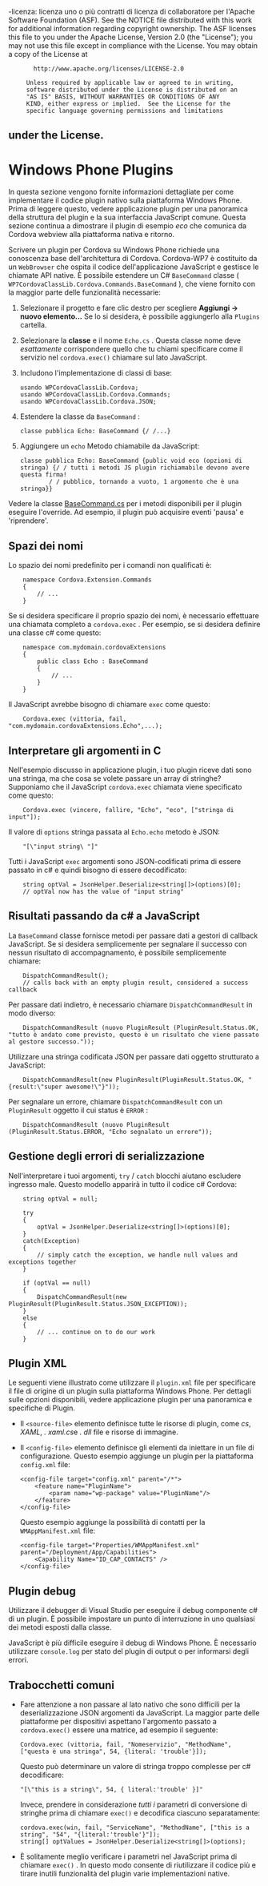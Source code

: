 -licenza: licenza uno o più contratti di licenza di collaboratore per l'Apache Software Foundation (ASF). See the NOTICE file distributed with this work for additional information regarding copyright ownership. The ASF licenses this file to you under the Apache License, Version 2.0 (the "License"); you may not use this file except in compliance with the License. You may obtain a copy of the License at

           http://www.apache.org/licenses/LICENSE-2.0
    
         Unless required by applicable law or agreed to in writing,
         software distributed under the License is distributed on an
         "AS IS" BASIS, WITHOUT WARRANTIES OR CONDITIONS OF ANY
         KIND, either express or implied.  See the License for the
         specific language governing permissions and limitations
    

   under the License.
---

# Windows Phone Plugins

In questa sezione vengono fornite informazioni dettagliate per come implementare il codice plugin nativo sulla piattaforma Windows Phone. Prima di leggere questo, vedere applicazione plugin per una panoramica della struttura del plugin e la sua interfaccia JavaScript comune. Questa sezione continua a dimostrare il plugin di esempio *eco* che comunica da Cordova webview alla piattaforma nativa e ritorno.

Scrivere un plugin per Cordova su Windows Phone richiede una conoscenza base dell'architettura di Cordova. Cordova-WP7 è costituito da un `WebBrowser` che ospita il codice dell'applicazione JavaScript e gestisce le chiamate API native. È possibile estendere un C# `BaseCommand` classe ( `WP7CordovaClassLib.Cordova.Commands.BaseCommand` ), che viene fornito con la maggior parte delle funzionalità necessarie:

1.  Selezionare il progetto e fare clic destro per scegliere **Aggiungi → nuovo elemento...** Se lo si desidera, è possibile aggiungerlo alla `Plugins` cartella.

2.  Selezionare la **classe** e il nome `Echo.cs` . Questa classe nome deve *esattamente* corrispondere quello che tu chiami specificare come il servizio nel `cordova.exec()` chiamare sul lato JavaScript.

3.  Includono l'implementazione di classi di base:
    
        usando WPCordovaClassLib.Cordova;
        usando WPCordovaClassLib.Cordova.Commands;
        usando WPCordovaClassLib.Cordova.JSON;
        

4.  Estendere la classe da `BaseCommand` :
    
        classe pubblica Echo: BaseCommand {/ /...}
        

5.  Aggiungere un `echo` Metodo chiamabile da JavaScript:
    
        classe pubblica Echo: BaseCommand {public void eco (opzioni di stringa) {/ / tutti i metodi JS plugin richiamabile devono avere questa firma!
                / / pubblico, tornando a vuoto, 1 argomento che è una stringa}}
        

Vedere la classe [BaseCommand.cs][1] per i metodi disponibili per il plugin eseguire l'override. Ad esempio, il plugin può acquisire eventi 'pausa' e 'riprendere'.

 [1]: https://github.com/apache/cordova-wp7/blob/master/templates/standalone/cordovalib/Commands/BaseCommand.cs

## Spazi dei nomi

Lo spazio dei nomi predefinito per i comandi non qualificati è:

        namespace Cordova.Extension.Commands
        {
            // ...
        }
    

Se si desidera specificare il proprio spazio dei nomi, è necessario effettuare una chiamata completo a `cordova.exec` . Per esempio, se si desidera definire una classe c# come questo:

        namespace com.mydomain.cordovaExtensions
        {
            public class Echo : BaseCommand
            {
                // ...
            }
        }
    

Il JavaScript avrebbe bisogno di chiamare `exec` come questo:

        Cordova.exec (vittoria, fail, "com.mydomain.cordovaExtensions.Echo",...);
    

## Interpretare gli argomenti in C

Nell'esempio discusso in applicazione plugin, i tuo plugin riceve dati sono una stringa, ma che cosa se volete passare un array di stringhe? Supponiamo che il JavaScript `cordova.exec` chiamata viene specificato come questo:

        Cordova.exec (vincere, fallire, "Echo", "eco", ["stringa di input"]);
    

Il valore di `options` stringa passata al `Echo.echo` metodo è JSON:

        "[\"input string\ "]"
    

Tutti i JavaScript `exec` argomenti sono JSON-codificati prima di essere passato in c# e quindi bisogno di essere decodificato:

        string optVal = JsonHelper.Deserialize<string[]>(options)[0];
        // optVal now has the value of "input string"
    

## Risultati passando da c# a JavaScript

La `BaseCommand` classe fornisce metodi per passare dati a gestori di callback JavaScript. Se si desidera semplicemente per segnalare il successo con nessun risultato di accompagnamento, è possibile semplicemente chiamare:

        DispatchCommandResult();
        // calls back with an empty plugin result, considered a success callback
    

Per passare dati indietro, è necessario chiamare `DispatchCommandResult` in modo diverso:

        DispatchCommandResult (nuovo PluginResult (PluginResult.Status.OK, "tutto è andato come previsto, questo è un risultato che viene passato al gestore successo."));
    

Utilizzare una stringa codificata JSON per passare dati oggetto strutturato a JavaScript:

        DispatchCommandResult(new PluginResult(PluginResult.Status.OK, "{result:\"super awesome!\"}"));
    

Per segnalare un errore, chiamare `DispatchCommandResult` con un `PluginResult` oggetto il cui status è `ERROR` :

        DispatchCommandResult (nuovo PluginResult (PluginResult.Status.ERROR, "Echo segnalato un errore"));
    

## Gestione degli errori di serializzazione

Nell'interpretare i tuoi argomenti, `try` / `catch` blocchi aiutano escludere ingresso male. Questo modello apparirà in tutto il codice c# Cordova:

        string optVal = null;
    
        try
        {
            optVal = JsonHelper.Deserialize<string[]>(options)[0];
        }
        catch(Exception)
        {
            // simply catch the exception, we handle null values and exceptions together
        }
    
        if (optVal == null)
        {
            DispatchCommandResult(new PluginResult(PluginResult.Status.JSON_EXCEPTION));
        }
        else
        {
            // ... continue on to do our work
        }
    

## Plugin XML

Le seguenti viene illustrato come utilizzare il `plugin.xml` file per specificare il file di origine di un plugin sulla piattaforma Windows Phone. Per dettagli sulle opzioni disponibili, vedere applicazione plugin per una panoramica e specifiche di Plugin.

*   Il `<source-file>` elemento definisce tutte le risorse di plugin, come *cs*, *XAML*, *. xaml.cs*e *. dll* file e risorse di immagine.

*   Il `<config-file>` elemento definisce gli elementi da iniettare in un file di configurazione. Questo esempio aggiunge un plugin per la piattaforma `config.xml` file:
    
        <config-file target="config.xml" parent="/*">
            <feature name="PluginName">
                <param name="wp-package" value="PluginName"/>
            </feature>
        </config-file>
        
    
    Questo esempio aggiunge la possibilità di contatti per la `WMAppManifest.xml` file:
    
        <config-file target="Properties/WMAppManifest.xml" parent="/Deployment/App/Capabilities">
            <Capability Name="ID_CAP_CONTACTS" />
        </config-file>
        

## Plugin debug

Utilizzare il debugger di Visual Studio per eseguire il debug componente c# di un plugin. È possibile impostare un punto di interruzione in uno qualsiasi dei metodi esposti dalla classe.

JavaScript è più difficile eseguire il debug di Windows Phone. È necessario utilizzare `console.log` per stato del plugin di output o per informarsi degli errori.

## Trabocchetti comuni

*   Fare attenzione a non passare al lato nativo che sono difficili per la deserializzazione JSON argomenti da JavaScript. La maggior parte delle piattaforme per dispositivi aspettano l'argomento passato a `cordova.exec()` essere una matrice, ad esempio il seguente:
    
        Cordova.exec (vittoria, fail, "Nomeservizio", "MethodName", ["questa è una stringa", 54, {literal: 'trouble'}]);
        
    
    Questo può determinare un valore di stringa troppo complesse per c# decodificare:
    
        "[\"this is a string\", 54, { literal:'trouble' }]"
        
    
    Invece, prendere in considerazione *tutti i* parametri di conversione di stringhe prima di chiamare `exec()` e decodifica ciascuno separatamente:
    
        cordova.exec(win, fail, "ServiceName", "MethodName", ["this is a string", "54", "{literal:'trouble'}"]);
        string[] optValues = JsonHelper.Deserialize<string[]>(options);
        

*   È solitamente meglio verificare i parametri nel JavaScript prima di chiamare `exec()` . In questo modo consente di riutilizzare il codice più e tirare inutili funzionalità del plugin varie implementazioni native.